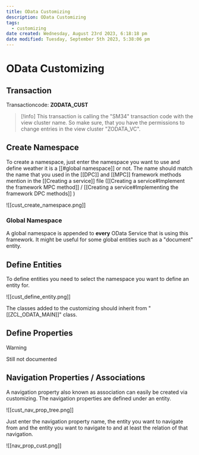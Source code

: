 ```yaml
---
title: OData Customizing
description: OData Customizing
tags:
  - customizing
date created: Wednesday, August 23rd 2023, 6:18:18 pm
date modified: Tuesday, September 5th 2023, 5:38:06 pm
---
```

# OData Customizing

## Transaction

Transactioncode: **ZODATA_CUST**

> [!info]
> This transaction is calling the "SM34" transaction code with the view cluster name.
> So make sure, that you have the permissions to change entries in the view cluster "ZODATA_VC".

## Create Namespace

To create a namespace, just enter the namespace you want to use and define weather it is a [[#global namespace]] or not. The name should match the name that you used in the [[DPC]] and [[MPC]] framework methods mention in the [[Creating a service]] file ([[Creating a service#Implement the framework MPC method]] / [[Creating a service#Implementing the framework DPC methods]] )

![[cust_create_namespace.png]]  

### Global Namespace

A global namespace is appended to **every** OData Service that is using this framework. It might be useful for some global entities such as a "document" entity.

## Define Entities

To define entities you need to select the namespace you want to define an entity for.

![[cust_define_entity.png]]

The classes added to the customizing should inherit from "[[ZCL_ODATA_MAIN]]" class.

## Define Properties

>[!warning]
>Still not documented

## Navigation Properties / Associations

A navigation property also known as association can easily be created via customizing. The navigation properties are defined under an entity. 

![[cust_nav_prop_tree.png]]

Just enter the navigation property name, the entity you want to navigate from and the entity you want to navigate to and at least the relation of that navigation.

![[nav_prop_cust.png]]
